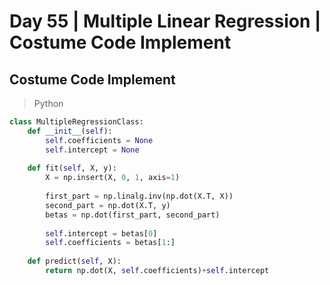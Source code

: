 # Day 55 | Multiple Linear Regression | Costume Code Implement

## Costume Code Implement
> Python
```python
class MultipleRegressionClass:
    def __init__(self):
        self.coefficients = None
        self.intercept = None
    
    def fit(self, X, y):
        X = np.insert(X, 0, 1, axis=1)
        
        first_part = np.linalg.inv(np.dot(X.T, X))
        second_part = np.dot(X.T, y)
        betas = np.dot(first_part, second_part)
        
        self.intercept = betas[0]
        self.coefficients = betas[1:]
    
    def predict(self, X):
        return np.dot(X, self.coefficients)+self.intercept

```